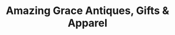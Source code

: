---
title: "Amazing Grace Antiques, Gifts & Apparel"
url: /childress/amazing-grace-antiques-gifts-und-apparel/
shop: Andenken
---